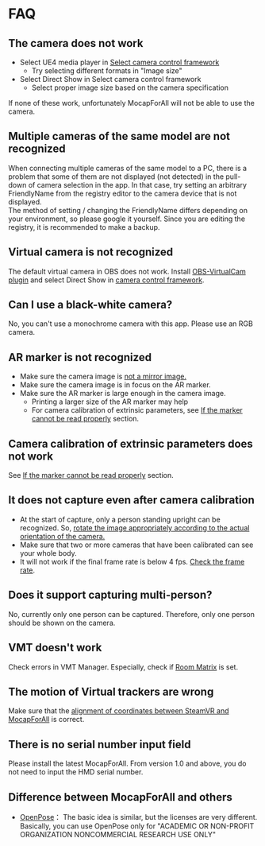 # FAQ

## The camera does not work
- Select UE4 media player in [Select camera control framework](../how-to-capture/calibrate-cameras/connect-cameras/#select-camera-control-framework)
    - Try selecting different formats in "Image size"
- Select Direct Show in Select camera control framework
    - Select proper image size based on the camera specification

If none of these work, unfortunately MocapForAll will not be able to use the camera.

## Multiple cameras of the same model are not recognized
When connecting multiple cameras of the same model to a PC, there is a problem that some of them are not displayed (not detected) in the pull-down of camera selection in the app. In that case, try setting an arbitrary FriendlyName from the registry editor to the camera device that is not displayed.  
The method of setting / changing the FriendlyName differs depending on your environment, so please google it yourself. Since you are editing the registry, it is recommended to make a backup.  

## Virtual camera is not recognized
The default virtual camera in OBS does not work. Install [OBS-VirtualCam plugin](https://obsproject.com/forum/resources/obs-virtualcam.539/) and select Direct Show in [camera control framework](../how-to-capture/calibrate-cameras/connect-cameras/#select-camera-control-framework).

## Can I use a black-white camera?
No, you can't use a monochrome camera with this app. Please use an RGB camera. 

## AR marker is not recognized
- Make sure the camera image is [not a mirror image.](../how-to-capture/calibrate-cameras/connect-cameras/)
- Make sure the camera image is in focus on the AR marker.
- Make sure the AR marker is large enough in the camera image.
    - Printing a larger size of the AR marker may help
    - For camera calibration of extrinsic parameters, see [If the marker cannot be read properly](../how-to-capture/calibrate-cameras/execute-calibration/#if-the-marker-cannot-be-read-properly) section.

## Camera calibration of extrinsic parameters does not work
See [If the marker cannot be read properly](../how-to-capture/calibrate-cameras/execute-calibration/#if-the-marker-cannot-be-read-properly) section.

## It does not capture even after camera calibration
- At the start of capture, only a person standing upright can be recognized. So, [rotate the image appropriately according to the actual orientation of the camera.](../how-to-capture/calibrate-cameras/connect-cameras/)
- Make sure that two or more cameras that have been calibrated can see your whole body.
- It will not work if the final frame rate is below 4 fps. [Check the frame rate](../how-to-capture/adjust-settings/optimize-performance/#check-the-frame-rate).

## Does it support capturing multi-person?
No, currently only one person can be captured. Therefore, only one person should be shown on the camera.  

## VMT doesn't work
Check errors in VMT Manager. Especially, check if [Room Matrix](https://gpsnmeajp.github.io/VirtualMotionTrackerDocument/trouble/#room-matrix-is-not-set) is set.

## The motion of Virtual trackers are wrong
Make sure that the [alignment of coordinates between SteamVR and MocapForAll](../how-to-export/to-steamvr/#align-coordinates-of-steamvr-and-mocapforall) is correct.

## There is no serial number input field
Please install the latest MocapForAll. From version 1.0 and above, you do not need to input the HMD serial number.  

## Difference between MocapForAll and others
- [OpenPose](https://github.com/CMU-Perceptual-Computing-Lab/openpose/blob/master/doc/advanced/3d_reconstruction_module.md)： The basic idea is similar, but the licenses are very different. Basically, you can use OpenPose only for "ACADEMIC OR NON-PROFIT ORGANIZATION NONCOMMERCIAL RESEARCH USE ONLY"

